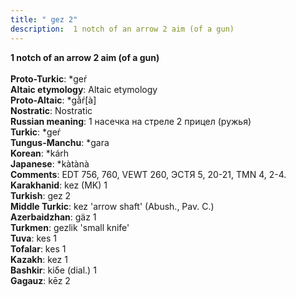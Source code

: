```yaml
---
title: " gez 2"
description:  1 notch of an arrow 2 aim (of a gun)
---
```

<p data-pagefind-weight="0.5">
<strong> 1 notch of an arrow 2 aim (of a gun)</strong><br><br>
<strong>Proto-Turkic</strong>:  *geŕ<br>
<strong>Altaic etymology</strong>:  Altaic etymology<br>
<strong> Proto-Altaic</strong>:  *gằŕ[à]<br>
<strong>Nostratic</strong>:  Nostratic<br>
<strong>Russian meaning</strong>:  1 насечка на стреле 2 прицел (ружья)<br>
<strong>Turkic</strong>:  *geŕ<br>
<strong>Tungus-Manchu</strong>:  *gara<br>
<strong>Korean</strong>:  *kárh<br>
<strong>Japanese</strong>:  *kàtànà<br>
<strong>Comments</strong>:  EDT 756, 760, VEWT 260, ЭСТЯ 5, 20-21, TMN 4, 2-4.<br>
<strong>Karakhanid</strong>:  kez (MK) 1<br>
<strong>Turkish</strong>:  gez 2<br>
<strong>Middle Turkic</strong>:  kez 'arrow shaft' (Abush., Pav. C.)<br>
<strong>Azerbaidzhan</strong>:  gäz 1<br>
<strong>Turkmen</strong>:  gezlik 'small knife'<br>
<strong>Tuva</strong>:  kes 1<br>
<strong>Tofalar</strong>:  kes 1<br>
<strong>Kazakh</strong>:  kez 1<br>
<strong>Bashkir</strong>:  kiδe (dial.) 1<br>
<strong>Gagauz</strong>:  kēz 2<br>

</p>
